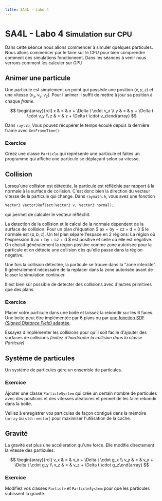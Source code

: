 ```yaml
---
title: SA4L - Labo 4
---
```


# SA4L - Labo 4 <small>Simulation sur CPU</small>

Dans cette séance nous allons commencer à simuler quelques particules. Nous allons commencer par le faire sur le CPU pour bien comprendre comment ces simulations fonctionnent. Dans les séances à venir nous verrons comment les calculer sur GPU

## Animer une particule

Une particule est simplement un point qui possède une position $(x, y, z)$ et une vitesse $(v_x, v_y, v_z)$. Pour l'animer il suffit de mettre à jour sa position à chaque *frame*.

$$ \begin{array}{rcl} x & = & x + \Delta t \cdot v_x \\ y & = & y + \Delta t \cdot v_y \\ z & = & z + \Delta t \cdot v_z\end{array} $$

Dans `raylib`, Vous pouvez récupérer le temps écoulé depuis la dernière frame avec `GetFrameTime()`.

### Exercice

Créez une classe `Particle` qui représente une particule et faites un programme qui affiche une particule se déplaçant selon sa vitesse.

## Collision

Lorsqu'une collision est détectée, la particule est réfléchie par rapport à la normale à la surface de collision. C'est donc bien la direction du vecteur vitesse de la particule qui change. Dans `raymath.h`, vous avez une fonction

```cpp
Vector3 Vector3Reflect(Vector3 v, Vector3 normal);
```

qui permet de calculer le vecteur réfléchit.

La detection de la collision et le calcul de la normale dépendent de la surface de collision. Pour un plan d'équation $ ax + by + cz + d = 0 $ le normale est $(a, b, c)$. Un tel plan sépare l'espace en 2 régions: La région où l'expression $ ax + by + cz + d $ est positive et celle où elle est négative. On choisit généralement la région positive comme zone autorisée pour la particule et on détecte une collision dès qu'elle passe dans la région négative.

Une fois la collision détectée, la particule se trouve dans la "zone interdite". Il généralement nécessaire de la replacer dans la zone autorisée avant de laisser la simulation continuer.

Il est bien sûr possible de detecter des collisions avec d'autres primitives que des plans.

### Exercice

Placer votre particule dans une boite et laissez la rebondir sur les 6 faces. Une boite peut être implémentée par 6 plans ou par [une fonction SDF *(Signed Distance Field)* adaptée](https://www.iquilezles.org/www/articles/boxfunctions/boxfunctions.htm).

Essayez d'implémenter les collisions pour qu'il soit facile d'ajouter des surfaces de collisions *(évitez d'hardcoder la collision dans la classe Particule)*

<figure id="cube"></figure>
<script type='module' src='exercice2.js'> </script>

## Système de particules

Un système de particules gère un ensemble de particules.

### Exercice

Ajouter une classe `ParticleSystem` qui crée un certain nombre de particules avec des positions et des vitesses aléatoires et permet de les faire rebondir dans la boite.

Veillez à enregistrer vos particules de façon contiguë dans la mémoire (`array` ou `std::vector`) pour maximiser l'utilisation de la cache.

<figure id="cube2"></figure>
<script type='module' src='exercice3.js'> </script>

## Gravité

La gravité est plus une accélération qu'une force. Elle modifie directement la vitesse des particules:

$$ \begin{array}{rcl} v_x & = & v_x + \Delta t \cdot g_x \\ v_y & = & v_y + \Delta t \cdot g_y \\ v_z & = & v_z + \Delta t \cdot g_z\end{array} $$

### Exercice

Modifiez vos classes `Particle` et `ParticleSystem` pour que les particules subissent la gravité.

<figure id="cube3"></figure>
<script type='module' src='exercice4.js'> </script>


